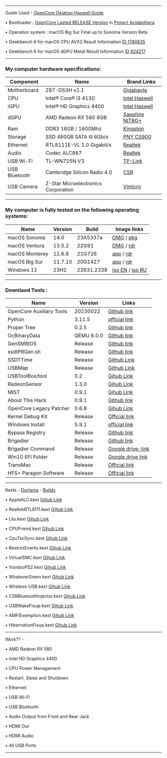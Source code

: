 _________________________________________________________________________________________________________________________________________________

Guide Used - [OpenCore Desktop Haswell Guide](https://dortania.github.io/OpenCore-Install-Guide/config.plist/haswell.html)

• Bootloader : [OpenCore Lasted RELEASE Version](https://github.com/acidanthera/OpenCorePkg) in [Project Acidanthera](https://github.com/orgs/acidanthera/repositories)

• Operation system : macOS Big Sur Final up to Sonoma Version Beta 

• Geekbench 6 for macOS CPU AVX2 Result Information [ID 1780635](https://browser.geekbench.com/v6/cpu/1780635)

• Geekbench 6 for macOS dGPU Metal Result Information [ID 624217](https://browser.geekbench.com/v6/compute/624217)

_________________________________________________________________________________________________________________________________________________

### My computer hardware specifications:

| Component   | Name                                    |  Brand Links                                                                                                                        |
| ----------- | --------------------------------------- | ----------------------------------------------------------------------------------------------------------------------------------- |
| Motherboard | Z87-DS3H v1.1                           | [Gigabayte](https://www.gigabyte.com/Motherboard/GA-Z87-DS3H-rev-11#ov)                                                             |
| CPU         | Intel® Core® i3 4130                    | [Intel Haswell](https://ark.intel.com/content/www/us/en/ark/products/77480/intel-core-i34130-processor-3m-cache-3-40-ghz.html)      |
| iGPU        | Intel® HD Graphics 4400                 | [Intel Haswell](https://ark.intel.com/content/www/us/en/ark/products/graphics/81497/intel-hd-graphics-4400.html#@Desktop)           |
| dGPU        | AMD Radeon RX 580 8GB                   | [Sapphire NITRO+](https://www.sapphiretech.com/ru-ru/consumer/nitro-rx-580-8g-g5)                                                   |
| Ram         | DDR3 16GB / 1600Mhz                     | [Kingston](https://www.kingston.com/dataSheets/KVR16N11S8_4.pdf)                                                                    |
| Storage     | SSD 480GB SATA III 6Gb/s                | [PNY CS900](https://www.pny.com.tw/en/products-detail/CS900-2-point-5-SSD/)                                                         |
| Ethernet    | RTL8111E-VL 1.0 Gigabit/s               | [Realtek](https://4ip.info/files/attachments/RTL8111E.pdf)                                                                          |
| Audio       | Codec ALC887                            | [Realtek](http://www.chipset-ic.com/datasheet/ALC887.pdf)                                                                           |
| USB Wi-Fi   | TL-WN725N V3                            | [TP-Link](https://www.tp-link.com/us/support/download/tl-wn725n/)                                                                   |
|USB Bluetooth| Cambridge Silicon Radio 4.0             | [CSR](https://en.wikipedia.org/wiki/CSR_plc)                                                                                        |
| USB Camera  | Z-Star Microelectronics Corporation     | [Vimicro](http://www.vimicro.com/english/product/pc001.htm)                                                                         |

_________________________________________________________________________________________________________________________________________________

### My computer is fully tested on the following operating systems:

| Name           | Version | Build      | Image links                                                                                                                                                                                                                                                       |
| -------------- | ------- | ---------- | ----------------------------------------------------------------------------------------------------------------------------------------------------------------------------------------------------------------------------------------------------------------- |
| macOS Sonoma   | 14.0    | 23A5337a   | [DMG](https://drive.google.com/file/d/1FgkfiXhaKfVXMpzf8R4CbYFOnG7Ts5Q3/view?usp=sharing) / [pkg](https://swcdn.apple.com/content/downloads/14/54/042-41491-A_WCZEM7L2US/b5eeeylcnmf82ycto51pvy0klcyzd02on8/InstallAssistant.pkg)                                 |
| macOS Ventura  | 13.5.2  | 22G91      | [DMG](https://drive.google.com/file/d/1b5TlWf0vI17z9cWL0s3aLO7jWxnZoFwa/view?usp=sharing) / [rdr](https://rutracker.org/forum/viewtopic.php?t=6223477)                                                                                                            | 
| macOS Monterey | 12.6.9  | 21G726     | [app](https://drive.google.com/file/d/1tNgnxK6J5BH3KibsgdbE_8QEERit2xJC/view?usp=sharing) / [rdr](https://rutracker.org/forum/viewtopic.php?t=6066530)                                                                                                            |
| macOS Big Sur  | 11.7.10 | 20G1427    | [app](https://drive.google.com/file/d/1QQqPaeKqBuZv5LSfzOd_e2NiQHiR92D_/view?usp=sharing) / [rdr](https://rutracker.org/forum/viewtopic.php?t=5928524)                                                                                                            |
| Windows  11    | 23H2    | 22631.2338 | [iso EN](https://comss.cloud/22631.2338.230906-1420.NI_RELEASE_SVC_BETAFLT_PROD1_CLIENTMULTI_X64FRE_EN-US_FIXED_2023_09_13.iso) / [iso RU](https://comss.cloud/22631.2338.230906-1420.NI_RELEASE_SVC_BETAFLT_PROD1_CLIENTMULTI_X64FRE_RU-RU_FIXED_2023_09_13.iso) |

_________________________________________________________________________________________________________________________________________________


### Downlaod Tools :

| Name                     | Version    | Links                                                                                                              |
| ------------------------ | ---------- | ------------------------------------------------------------------------------------------------------------------ |
| OpenCore Auxiliary Tools | 20230022   | [Github link](https://github.com/ic005k/OCAuxiliaryTools/releases)                                                 |
| Python                   | 3.11.5     | [official link](https://www.python.org/downloads/macos/)                                                           |
| Proper Tree              | 0.2.5      | [Github link](https://github.com/corpnewt/ProperTree)                                                              | 
| OcBinaryData             | QEMU 8.0.0 | [Github link](https://github.com/acidanthera/OcBinaryData)                                                         |
| GenSMBIOS                | Release    | [Github link](https://github.com/corpnewt/GenSMBIOS)                                                               |
| ssdtPRGen.sh             | Release    | [Github link](https://github.com/Piker-Alpha/ssdtPRGen.sh)                                                         |
| SSDTTime                 | Release    | [Github Link](https://github.com/corpnewt/SSDTTime)                                                                |
| USBMap                   | Release    | [Github Link](https://github.com/corpnewt/USBMap)                                                                  |
| USBToolBox/tool          | 0.2        | [Gihub Link](https://github.com/USBToolBox/tool)                                                                   |
| RadeonSensor             | 1.3.0      | [Gihub Link](https://github.com/ChefKissInc/RadeonSensor/releases)                                                 |
| MIST                     | 0.9.1      | [Gihub Link](https://github.com/ninxsoft/Mist)                                                                     |
| About This Hack          | 0.9.1      | [Github link](https://github.com/0xCUB3/About-This-Hack/releases)                                                  |
| OpenCore Legacy Patcher  | 0.6.8      | [Gihub Link](https://github.com/dortania/OpenCore-Legacy-Patcher/releases)                                         |
| Kernel Debug Kit         | Release    | [Official link](https://developer.apple.com/download/all/)                                                         |
| Windows Install          | 5.9.1      | [official link](https://applelife.ru/threads/skript-ustanovki-windows-iz-pod-macos.2942844/page-19#post-741961)    |
| Bypass Registry          | Release    | [Github link](https://github.com/haithamaouati/BW11)                                                               |
| Brigadier                | Release    | [Github link](https://codeload.github.com/timsutton/brigadier/zip/main)                                            |
| Brigadier Command        | Release    | [Google drive-link](https://drive.google.com/file/d/1eY-CONimt4J74qrx1kUciwVyLSNMd0jX/view)                        |
| Win10 EFI Folder         | Release    | [Google drive link](https://drive.google.com/file/d/1AVWyE8RkHE_e6SomJYted2wFpeiBs9Hi/view)                        |
| TransMac                 | Release    | [Official link](https://www.acutesystems.com/scrtm.htm)                                                            |
| HFS+ Paragon Software    | Release    | [Official link](https://www.paragon-software.com/home/hfs-windows/)                                                |

_________________________________________________________________________________________________________________________________________________

Kexts - [Dortania](https://dortania.github.io) - [Builds](https://dortania.github.io/builds/) 


• AppleALC.kext [Gihub Link](https://github.com/acidanthera/AppleALC)

• RealtekRTL8111.kext [Gihub Link](https://github.com/Mieze/RTL8111_driver_for_OS_X/releases)

• Lilu.kext [Gihub Link](https://github.com/acidanthera/Lilu) 

• CPUFriend.kext [Gihub Link](https://github.com/acidanthera/CPUFriend) 

• CpuTscSync.kext [Gihub Link](https://github.com/acidanthera/CpuTscSync) 

• RestrictEvents.kext [Gihub Link](https://github.com/acidanthera/RestrictEvents) 

• VirtualSMC.kext [Gihub Link](https://github.com/acidanthera/VirtualSMC)

• VoodooPS2.kext [Gihub Link](https://github.com/acidanthera/VoodooPS2) 

• WhateverGreen.kext [Gihub Link](https://github.com/acidanthera/WhateverGreen) 

• Wireless-USB.kext [Gihub Link](https://github.com/chris1111/Wireless-USB-Big-Sur-Adapter) 

• CSRBluetoothInjector.kext [Gihub Link](https://github.com/So1jon/Gigabayte-Z87-DS3H-Intel-Core-i3-4130-Intel-HD-Graphics-4400/files/9784693/CSRBluetoothInjector.kext.zip) 

• USBWakeFixup.kext [Gihub Link](https://github.com/osy/USBWakeFixup)

• AMFIExemption.kext [Gihub Link](https://github.com/osy/AMFIExemption) 

• HibernationFixup.kext [Gihub Link](https://github.com/acidanthera/HibernationFixup) 

_________________________________________________________________________________________________________________________________________________
 

Work?? -

• AMD Radeon RX 580

• Intel HD Graphics 4400 

• CPU Power Management 

• Restart, Sleep and Shutdown 

• Ethernet 

• USB Wi-Fi 

• USB Bluetooth 

• Audio Output from Front and Rear Jack 

• HDMI Out
 
• HDMI Audio 

• All USB Ports

_________________________________________________________________________________________________________________________________________________
